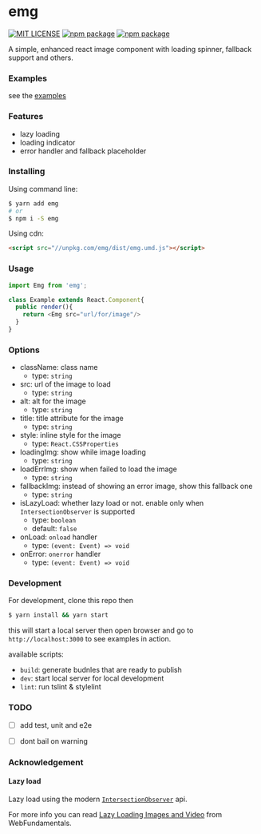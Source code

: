 emg
===

[![MIT LICENSE](https://img.shields.io/github/license/wayou/emg.svg)](./LICENSE)
[![npm package](https://img.shields.io/npm/v/emg.svg)](https://www.npmjs.com/package/emg)
[![npm package](https://img.shields.io/npm/dt/emg.svg)](https://www.npmjs.com/package/emg)


A simple, enhanced react image component with loading spinner, fallback support and others.


### Examples

see the [examples](./examples)


### Features

- lazy loading
- loading indicator
- error handler and fallback placeholder


### Installing

Using command line:

```bash
$ yarn add emg
# or
$ npm i -S emg
```

Using cdn:

```html
<script src="//unpkg.com/emg/dist/emg.umd.js"></script>
```


### Usage

```js
import Emg from 'emg';

class Example extends React.Component{
  public render(){
    return <Emg src="url/for/image"/>
  }
}
```


### Options

- className: class name
  - type: `string`
- src: url of the image to load 
  - type: `string`
- alt: alt for the image 
  - type: `string`
- title: title attribute for the image
  - type: `string`
- style: inline style for the image
  - type: `React.CSSProperties`
- loadingImg: show while image loading
  - type: `string`
- loadErrImg: show when failed to load the image
  - type: `string`
- fallbackImg: instead of showing an error image, show this fallback one
  - type: `string`
- isLazyLoad: whether lazy load or not. enable only when `IntersectionObserver` is supported
  - type: `boolean`
  - default: `false`
- onLoad: `onload` handler
  - type: `(event: Event) => void`
- onError: `onerror` handler
  - type: `(event: Event) => void`


### Development

For development, clone this repo then

```bash
$ yarn install && yarn start
```

this will start a local server then open browser and go to `http://localhost:3000` to see examples in action.

available scripts:

- `build`: generate budnles that are ready to publish
- `dev`: start local server for local development
- `lint`: run tslint & stylelint


### TODO

- [ ] add test, unit and e2e
- [ ] dont bail on warning


### Acknowledgement

#### Lazy load

Lazy load using the modern [`IntersectionObserver`](https://developers.google.com/web/updates/2016/04/intersectionobserver) api.

For more info you can read [
Lazy Loading Images and Video](https://developers.google.com/web/fundamentals/performance/lazy-loading-guidance/images-and-video/#lazy_loading_images) from WebFundamentals.


